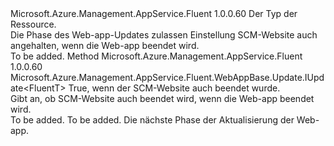 <Type Name="IWithScmSiteAlsoStopped&lt;FluentT&gt;" FullName="Microsoft.Azure.Management.AppService.Fluent.WebAppBase.Update.IWithScmSiteAlsoStopped&lt;FluentT&gt;">
  <TypeSignature Language="C#" Value="public interface IWithScmSiteAlsoStopped&lt;FluentT&gt;" />
  <TypeSignature Language="ILAsm" Value=".class public interface auto ansi abstract IWithScmSiteAlsoStopped`1&lt;FluentT&gt;" />
  <TypeSignature Language="DocId" Value="T:Microsoft.Azure.Management.AppService.Fluent.WebAppBase.Update.IWithScmSiteAlsoStopped`1" />
  <TypeSignature Language="VB.NET" Value="Public Interface IWithScmSiteAlsoStopped(Of FluentT)" />
  <TypeSignature Language="F#" Value="type IWithScmSiteAlsoStopped&lt;'FluentT&gt; = interface" />
  <AssemblyInfo>
    <AssemblyName>Microsoft.Azure.Management.AppService.Fluent</AssemblyName>
    <AssemblyVersion>1.0.0.60</AssemblyVersion>
  </AssemblyInfo>
  <TypeParameters>
    <TypeParameter Name="FluentT" />
  </TypeParameters>
  <Interfaces />
  <Docs>
    <typeparam name="FluentT">Der Typ der Ressource.</typeparam>
    <summary>
            Die Phase des Web-app-Updates zulassen Einstellung SCM-Website auch angehalten, wenn die Web-app beendet wird.
            </summary>
    <remarks>To be added.</remarks>
  </Docs>
  <Members>
    <Member MemberName="WithScmSiteAlsoStopped">
      <MemberSignature Language="C#" Value="public Microsoft.Azure.Management.AppService.Fluent.WebAppBase.Update.IUpdate&lt;FluentT&gt; WithScmSiteAlsoStopped (bool scmSiteAlsoStopped);" />
      <MemberSignature Language="ILAsm" Value=".method public hidebysig newslot virtual instance class Microsoft.Azure.Management.AppService.Fluent.WebAppBase.Update.IUpdate`1&lt;!FluentT&gt; WithScmSiteAlsoStopped(bool scmSiteAlsoStopped) cil managed" />
      <MemberSignature Language="DocId" Value="M:Microsoft.Azure.Management.AppService.Fluent.WebAppBase.Update.IWithScmSiteAlsoStopped`1.WithScmSiteAlsoStopped(System.Boolean)" />
      <MemberSignature Language="VB.NET" Value="Public Function WithScmSiteAlsoStopped (scmSiteAlsoStopped As Boolean) As IUpdate(Of FluentT)" />
      <MemberSignature Language="F#" Value="abstract member WithScmSiteAlsoStopped : bool -&gt; Microsoft.Azure.Management.AppService.Fluent.WebAppBase.Update.IUpdate&lt;'FluentT&gt;" Usage="iWithScmSiteAlsoStopped.WithScmSiteAlsoStopped scmSiteAlsoStopped" />
      <MemberType>Method</MemberType>
      <AssemblyInfo>
        <AssemblyName>Microsoft.Azure.Management.AppService.Fluent</AssemblyName>
        <AssemblyVersion>1.0.0.60</AssemblyVersion>
      </AssemblyInfo>
      <ReturnValue>
        <ReturnType>Microsoft.Azure.Management.AppService.Fluent.WebAppBase.Update.IUpdate&lt;FluentT&gt;</ReturnType>
      </ReturnValue>
      <Parameters>
        <Parameter Name="scmSiteAlsoStopped" Type="System.Boolean" />
      </Parameters>
      <Docs>
        <param name="scmSiteAlsoStopped">True, wenn der SCM-Website auch beendet wurde.</param>
        <summary>
            Gibt an, ob SCM-Website auch beendet wird, wenn die Web-app beendet wird.
            </summary>
        <returns>To be added.</returns>
        <remarks>To be added.</remarks>
        <return>Die nächste Phase der Aktualisierung der Web-app.</return>
      </Docs>
    </Member>
  </Members>
</Type>